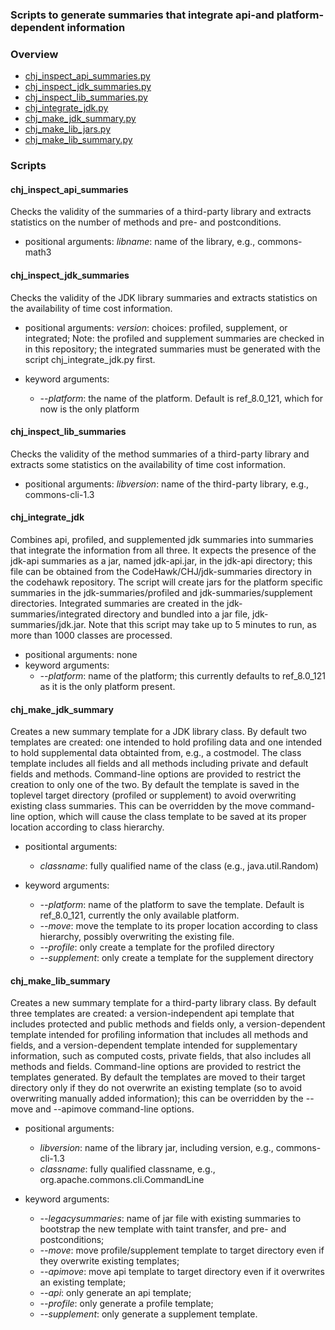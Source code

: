 ### Scripts to generate summaries that integrate api-and platform-dependent information

### Overview

- [chj_inspect_api_summaries.py](#chj_inspect_api_summaries)
- [chj_inspect_jdk_summaries.py](#chj_inspect_jdk_summaries)
- [chj_inspect_lib_summaries.py](#chj_inspect_lib_summaries)
- [chj_integrate_jdk.py](#chj_integrate_jdk)
- [chj_make_jdk_summary.py](#chj_make_jdk_summary)
- [chj_make_lib_jars.py](#chj_make_lib_jars)
- [chj_make_lib_summary.py](#chj_make_lib_summary)

### Scripts

#### chj_inspect_api_summaries
Checks the validity of the summaries of a third-party library
and extracts statistics on the number of methods and pre- and
postconditions.
- positional arguments:
  *libname*: name of the library, e.g., commons-math3

#### chj_inspect_jdk_summaries
Checks the validity of the JDK library summaries and extracts
statistics on the availability of time cost information.
- positional arguments:
  *version*: choices: profiled, supplement, or integrated;
  Note: the profiled and supplement summaries are checked in in
  this repository; the integrated summaries must be generated
  with the script chj_integrate_jdk.py first.

- keyword arguments:
  - *--platform*: the name of the platform. Default is ref_8.0_121,
    which for now is the only platform

#### chj_inspect_lib_summaries
Checks the validity of the method summaries of a third-party
library and extracts some statistics on the availability of time
cost information.
- positional arguments:
  *libversion*: name of the third-party library, e.g., commons-cli-1.3

#### chj_integrate_jdk
Combines api, profiled, and supplemented jdk summaries into summaries
that integrate the information from all three. It expects the presence
of the jdk-api summaries as a jar, named jdk-api.jar, in the jdk-api
directory; this file can be obtained from the
CodeHawk/CHJ/jdk-summaries directory in the codehawk repository.
The script will create jars for the platform specific summaries in
the jdk-summaries/profiled and jdk-summaries/supplement directories.
Integrated summaries are created in the jdk-summaries/integrated
directory and bundled into a jar file, jdk-summaries/jdk.jar.
Note that this script may take up to 5 minutes to run, as more
than 1000 classes are processed.
- positional arguments: none
- keyword arguments:
  - *--platform*: name of the platform; this currently defaults
  to ref_8.0_121 as it is the only platform present.

#### chj_make_jdk_summary
Creates a new summary template for a JDK library class. By
default two templates are created: one intended to hold profiling
data and one intended to hold supplemental data obtainted from,
e.g., a costmodel. The class template includes all fields and
all methods including private and default fields and methods.
Command-line options are provided to restrict the creation to
only one of the two. By default the template is saved in the
toplevel target directory (profiled or supplement) to avoid
overwriting existing class summaries. This can be overridden
by the move command-line option, which will cause the class
template to be saved at its proper location according to class
hierarchy.
- positiontal arguments:
  - *classname*: fully qualified name of the class (e.g., java.util.Random)

- keyword arguments:
  - *--platform*: name of the platform to save the template. Default is
    ref_8.0_121, currently the only available platform.
  - *--move*: move the template to its proper location according to
    class hierarchy, possibly overwriting the existing file.
  - *--profile*: only create a template for the profiled directory
  - *--supplement*: only create a template for the supplement directory


#### chj_make_lib_summary
Creates a new summary template for a third-party library class. By
default three templates are created: a version-independent api
template that includes protected and public methods and fields
only, a version-dependent template intended for profiling information
that includes all methods and fields, and a version-dependent template
intended for supplementary information, such as computed costs,
private fields, that also includes all methods and fields.
Command-line options are provided to restrict the templates generated.
By default the templates are moved to their target directory only if
they do not overwrite an existing template (so to avoid overwriting
manually added information); this can be overridden by the --move and
--apimove command-line options.
- positional arguments:
  - *libversion*: name of the library jar, including version, e.g.,
    commons-cli-1.3
  - *classname*: fully qualified classname, e.g.,
    org.apache.commons.cli.CommandLine

- keyword arguments:
  - *--legacysummaries*: name of jar file with existing summaries to
    bootstrap the new template with taint transfer, and pre- and
    postconditions;
  - *--move*: move profile/supplement template to target directory
    even if they overwrite existing templates;
  - *--apimove*: move api template to target directory even if it
    overwrites an existing template;
  - *--api*: only generate an api template;
  - *--profile*: only generate a profile template;
  - *--supplement*: only generate a supplement template.

